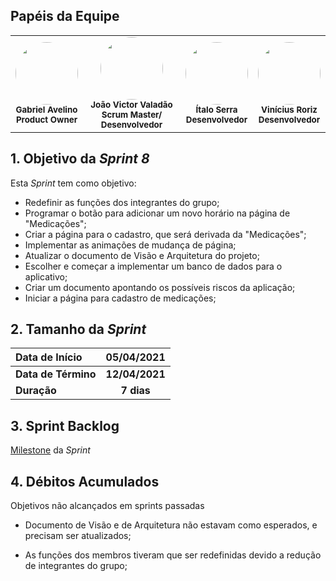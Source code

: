 ## Papéis da Equipe

<table>
    <tr>
     <!-- Gabriel   -->
        <td align="center"><img style="border-radius: 50%;" src="https://i.pinimg.com/564x/3c/be/47/3cbe47cabeed08d2e09c014ed3a2d320.jpg" width="100px;" alt=""/><br /><sub><b>Gabriel Avelino</b><br><b>Product Owner</b></sub></a><br /></td>
     <!-- João Victor -->
        <td align="center">
        <img style="border-radius: 50%;" src="https://i.pinimg.com/564x/6a/2e/1e/6a2e1e382a30c26cf66d277b274d7828.jpg"width="100px;" alt=""/>
        <br /><sub><b>João Victor Valadão</b><br><b>Scrum Master/ Desenvolvedor</b></sub></a><br /></td>
    <!-- Ítalo -->
        <td align="center">
        <img style="border-radius: 50%;" src="https://i.pinimg.com/236x/00/07/82/000782ab6b71ad9dfaedba5179ef232c.jpg"width="100px;" alt=""/>
        <br /><sub><b>Ítalo Serra</b><br><b>Desenvolvedor</b></sub></a><br /></td>
     <!-- Vinícius -->
        <td align="center">
        <img style="border-radius: 50%;" src="https://i.pinimg.com/236x/42/bb/06/42bb06d88590d339a60bece036f40cd6.jpg"width="100px;" alt=""/>
        <br /><sub><b>Vinícius Roriz</b><br><b>Desenvolvedor</b></sub></a><br /></td>
    </table>

## 1. Objetivo da _Sprint 8_

<p align="justify">Esta <i>Sprint</i> tem como objetivo:</p>

- Redefinir as funções dos integrantes do grupo;
- Programar o botão para adicionar um novo horário na página de "Medicações";
- Criar a página para o cadastro, que será derivada da "Medicações";
- Implementar as animações de mudança de página;
- Atualizar o documento de Visão e Arquitetura do projeto;
- Escolher e começar a implementar um banco de dados para o aplicativo;
- Criar um documento apontando os possíveis riscos da aplicação;
- Iniciar a página para cadastro de medicações;



## 2. Tamanho da _Sprint_

| Data de Início | 05/04/2021 |
|:--|:--:|
| **Data de Término** | **12/04/2021** |
| **Duração** | **7 dias** |


## 3. Sprint Backlog

[Milestone](https://github.com/fga-eps-mds/MDS-2020-2-G9/milestone/8?closed=1) da _Sprint_


## 4. Débitos Acumulados

Objetivos não alcançados em sprints passadas

- Documento de Visão e de Arquitetura não estavam como esperados, e precisam ser atualizados;

- As funções dos membros tiveram que ser redefinidas devido a redução de integrantes do grupo;